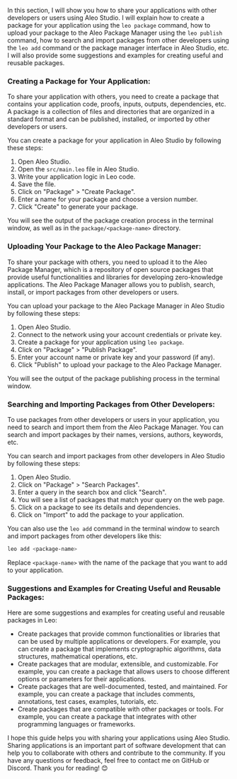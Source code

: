  
In this section, I will show you how to share your applications with other developers or users using Aleo Studio. I will explain how to create a package for your application using the `leo package` command, how to upload your package to the Aleo Package Manager using the `leo publish` command, how to search and import packages from other developers using the `leo add` command or the package manager interface in Aleo Studio, etc. I will also provide some suggestions and examples for creating useful and reusable packages.

### Creating a Package for Your Application:

To share your application with others, you need to create a package that contains your application code, proofs, inputs, outputs, dependencies, etc. A package is a collection of files and directories that are organized in a standard format and can be published, installed, or imported by other developers or users.

You can create a package for your application in Aleo Studio by following these steps:

1. Open Aleo Studio.
2. Open the `src/main.leo` file in Aleo Studio.
3. Write your application logic in Leo code.
4. Save the file.
5. Click on "Package" > "Create Package".
6. Enter a name for your package and choose a version number.
7. Click "Create" to generate your package.

You will see the output of the package creation process in the terminal window, as well as in the `package/<package-name>` directory.

### Uploading Your Package to the Aleo Package Manager:

To share your package with others, you need to upload it to the Aleo Package Manager, which is a repository of open source packages that provide useful functionalities and libraries for developing zero-knowledge applications. The Aleo Package Manager allows you to publish, search, install, or import packages from other developers or users.

You can upload your package to the Aleo Package Manager in Aleo Studio by following these steps:

1. Open Aleo Studio.
2. Connect to the network using your account credentials or private key.
3. Create a package for your application using `leo package`.
4. Click on "Package" > "Publish Package".
5. Enter your account name or private key and your password (if any).
6. Click "Publish" to upload your package to the Aleo Package Manager.

You will see the output of the package publishing process in the terminal window.

### Searching and Importing Packages from Other Developers:

To use packages from other developers or users in your application, you need to search and import them from the Aleo Package Manager. You can search and import packages by their names, versions, authors, keywords, etc.

You can search and import packages from other developers in Aleo Studio by following these steps:

1. Open Aleo Studio.
2. Click on "Package" > "Search Packages".
3. Enter a query in the search box and click "Search".
4. You will see a list of packages that match your query on the web page.
5. Click on a package to see its details and dependencies.
6. Click on "Import" to add the package to your application.

You can also use the `leo add` command in the terminal window to search and import packages from other developers like this:

```bash
leo add <package-name>
```

Replace `<package-name>` with the name of the package that you want to add to your application.

### Suggestions and Examples for Creating Useful and Reusable Packages:

Here are some suggestions and examples for creating useful and reusable packages in Leo:

- Create packages that provide common functionalities or libraries that can be used by multiple applications or developers. For example, you can create a package that implements cryptographic algorithms, data structures, mathematical operations, etc.
- Create packages that are modular, extensible, and customizable. For example, you can create a package that allows users to choose different options or parameters for their applications.
- Create packages that are well-documented, tested, and maintained. For example, you can create a package that includes comments, annotations, test cases, examples, tutorials, etc.
- Create packages that are compatible with other packages or tools. For example, you can create a package that integrates with other programming languages or frameworks.

I hope this guide helps you with sharing your applications using Aleo Studio. Sharing applications is an important part of software development that can help you to collaborate with others and contribute to the community. If you have any questions or feedback, feel free to contact me on GitHub or Discord. Thank you for reading! 😊
